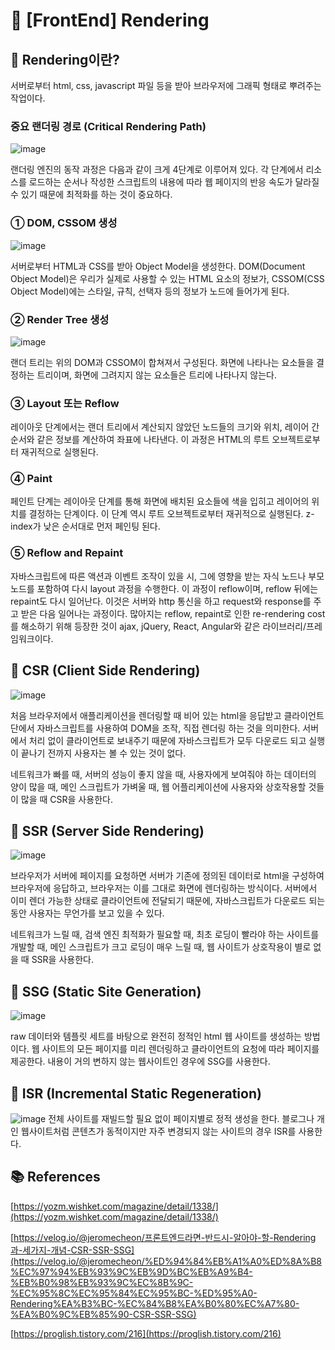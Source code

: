# 🚩 [FrontEnd] Rendering

## 🚩 Rendering이란?

서버로부터 html, css, javascript 파일 등을 받아 브라우저에 그래픽 형태로 뿌려주는 작업이다.

### 중요 랜더링 경로 (Critical Rendering Path)

![image](https://user-images.githubusercontent.com/51533341/206687910-1aa446c8-08f3-4d26-8819-1919a19babc1.png)

랜더링 엔진의 동작 과정은 다음과 같이 크게 4단계로 이루어져 있다. 각 단계에서 리소스를 로드하는 순서나 작성한 스크립트의 내용에 따라 웹 페이지의 반응 속도가 달라질 수 있기 때문에 최적화를 하는 것이 중요하다.

### ① DOM, CSSOM 생성

![image](https://user-images.githubusercontent.com/51533341/206687982-66c90736-246a-4e06-a116-4db456de3643.png)

서버로부터 HTML과 CSS를 받아 Object Model을 생성한다. DOM(Document Object Model)은 우리가 실제로 사용할 수 있는 HTML 요소의 정보가, CSSOM(CSS Object Model)에는 스타일, 규칙, 선택자 등의 정보가 노드에 들어가게 된다.

### ② Render Tree 생성

![image](https://user-images.githubusercontent.com/51533341/206688038-811ee52c-8fa0-47e8-9a10-009c71257abb.png)

랜더 트리는 위의 DOM과 CSSOM이 합쳐져서 구성된다. 화면에 나타나는 요소들을 결정하는 트리이며, 화면에 그려지지 않는 요소들은 트리에 나타나지 않는다.

### ③ Layout 또는 Reflow

레이아웃 단계에서는 랜더 트리에서 계산되지 않았던 노드들의 크기와 위치, 레이어 간 순서와 같은 정보를 계산하여 좌표에 나타낸다. 이 과정은 HTML의 루트 오브젝트로부터 재귀적으로 실행된다.

### ④ Paint

페인트 단계는 레이아웃 단계를 통해 화면에 배치된 요소들에 색을 입히고 레이어의 위치를 결정하는 단계이다. 이 단계 역시 루트 오브젝트로부터 재귀적으로 실행된다. z-index가 낮은 순서대로 먼저 페인팅 된다.

### ⑤ Reflow and Repaint

자바스크립트에 따른 액션과 이벤트 조작이 있을 시, 그에 영향을 받는 자식 노드나 부모 노드를 포함하여 다시 layout 과정을 수행한다. 이 과정이 reflow이며, reflow 뒤에는 repaint도 다시 일어난다. 이것은 서버와 http 통신을 하고 request와 response를 주고 받은 다음 일어나는 과정이다. 많아지는 reflow, repaint로 인한 re-rendering cost를 해소하기 위해 등장한 것이 ajax, jQuery, React, Angular와 같은 라이브러리/프레임워크이다.


## 🚩 CSR (Client Side Rendering)

![image](https://user-images.githubusercontent.com/51533341/206989618-1cbca077-449e-463e-b30f-21ffca009952.png)


처음 브라우저에서 애플리케이션을 렌더링할 때 비어 있는 html을 응답받고 클라이언트 단에서 자바스크립트를 사용하여 DOM을 조작, 직접 렌더링 하는 것을 의미한다. 서버에서 처리 없이 클라이언트로 보내주기 때문에 자바스크립트가 모두 다운로드 되고 실행이 끝나기 전까지 사용자는 볼 수 있는 것이 없다.

네트워크가 빠를 때, 서버의 성능이 좋지 않을 때, 사용자에게 보여줘야 하는 데이터의 양이 많을 때, 메인 스크립트가 가벼울 때, 웹 어플리케이션에 사용자와 상호작용할 것들이 많을 때 CSR을 사용한다.


## 🚩 SSR (Server Side Rendering)

![image](https://user-images.githubusercontent.com/51533341/206989661-1ed15a2d-fe22-4121-b898-2fe5bffff934.png)

브라우저가 서버에 페이지를 요청하면 서버가 기존에 정의된 데이터로 html을 구성하여 브라우저에 응답하고, 브라우저는 이를 그대로 화면에 렌더링하는 방식이다. 서버에서 이미 렌더 가능한 상태로 클라이언트에 전달되기 때문에, 자바스크립트가 다운로드 되는 동안 사용자는 무언가를 보고 있을 수 있다.

네트워크가 느릴 때, 검색 엔진 최적화가 필요할 때, 최초 로딩이 빨라야 하는 사이트를 개발할 때, 메인 스크립트가 크고 로딩이 매우 느릴 때, 웹 사이트가 상호작용이 별로 없을 때 SSR을 사용한다.


## 🚩 SSG (Static Site Generation)

![image](https://user-images.githubusercontent.com/51533341/206989747-104cd0d8-058f-4158-b94b-86aa9397f0c3.png)

raw 데이터와 템플릿 세트를 바탕으로 완전히 정적인 html 웹 사이트를 생성하는 방법이다. 웹 사이트의 모든 페이지를 미리 렌더링하고 클라이언트의 요청에 따라 페이지를 제공한다. 내용이 거의 변하지 않는 웹사이트인 경우에 SSG를 사용한다.


## 🚩 ISR (Incremental Static Regeneration)

![image](https://user-images.githubusercontent.com/51533341/206989784-384083f4-72f7-4137-932e-c06473a3049a.png)
전체 사이트를 재빌드할 필요 없이 페이지별로 정적 생성을 한다. 블로그나 개인 웹사이트처럼 콘텐츠가 동적이지만 자주 변경되지 않는 사이트의 경우 ISR를 사용한다.


## 📚 References

[https://yozm.wishket.com/magazine/detail/1338/](https://yozm.wishket.com/magazine/detail/1338/)

[https://velog.io/@jeromecheon/프론트엔드라면-반드시-알아야-할-Rendering과-세가지-개념-CSR-SSR-SSG](https://velog.io/@jeromecheon/%ED%94%84%EB%A1%A0%ED%8A%B8%EC%97%94%EB%93%9C%EB%9D%BC%EB%A9%B4-%EB%B0%98%EB%93%9C%EC%8B%9C-%EC%95%8C%EC%95%84%EC%95%BC-%ED%95%A0-Rendering%EA%B3%BC-%EC%84%B8%EA%B0%80%EC%A7%80-%EA%B0%9C%EB%85%90-CSR-SSR-SSG)

[https://proglish.tistory.com/216](https://proglish.tistory.com/216)
